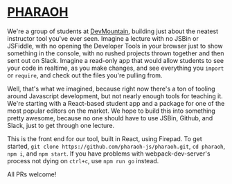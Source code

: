# [PHARAOH](http://pharaoh.js.org)

We're a group of students at [DevMountain](https://github.com/devmountain), building just about the neatest instructor tool you've ever seen. Imagine a lecture with no JSBin or JSFiddle, with no opening the Developer Tools in your browser just to show something in the console, with no rushed projects thrown together and then sent out on Slack. Imagine a read-only app that would allow students to see your code in realtime, as you make changes, and see everything you `import` or `require`, and check out the files you're pulling from.

Well, that's what we imagined, because right now there's a ton of tooling around Javascript development, but not nearly enough tools for teaching it. We're starting with a React-based student app and a package for one of the most popular editors on the market. We hope to build this into something pretty awesome, because no one should have to use JSBin, Github, and Slack, just to get through one lecture.

This is the front end for our tool, built in React, using Firepad. To get started, `git clone
https://github.com/pharaoh-js/pharaoh.git`, `cd pharaoh`, `npm i`,  and `npm start`. If you have problems with
webpack-dev-server's process not dying on `ctrl+c`, use `npm run go` instead.

All PRs welcome!

